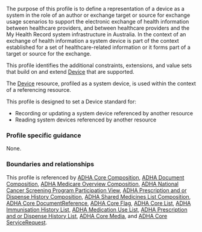 The purpose of this profile is to define a representation of a device as a system in the role of an author or exchange target or source for exchange usage scenarios to support the electronic exchange of health information between healthcare providers, and between healthcare providers and the My Health Record system infrastructure in Australia.
In the context of an exchange of health information a system device is part of the context established for a set of healthcare-related information or it forms part of a target or source for the exchange.

This profile identifies the additional constraints, extensions, and value sets that build on and extend [Device](http://hl7.org/fhir/R4/device.html) that are supported. 

The [Device](http://hl7.org/fhir/R4/device.html) resource, profiled as a system device, is used within the context of a referencing resource. 

This profile is designed to set a Device standard for:
* Recording or updating a system device referenced by another resource
* Reading system devices referenced by another resource


### Profile specific guidance
None.


### Boundaries and relationships
This profile is referenced by 
[ADHA Core Composition](StructureDefinition-dh-composition-core-1.html), 
[ADHA Document Composition](StructureDefinition-dh-composition-document-1.html), 
[ADHA Medicare Overview Composition](StructureDefinition-dh-composition-mov-1.html), 
[ADHA National Cancer Screening Program Participation View](StructureDefinition-dh-composition-ncspv-1.html), 
[ADHA Prescription and or Dispense History Composition](StructureDefinition-dh-composition-pdl-1.html), 
[ADHA Shared Medicines List Composition](StructureDefinition-dh-composition-sml-1.html), 
[ADHA Core DocumentReference](StructureDefinition-dh-documentreference-core-1.html), 
[ADHA Core Flag](StructureDefinition-dh-flag-core-1.html), 
[ADHA Core List](StructureDefinition-dh-list-core-1.html), 
[ADHA Immunisation History List](StructureDefinition-dh-list-immunization-1.html), 
[ADHA Medication Use List](StructureDefinition-dh-list-medication-use-1.html), 
[ADHA Prescription and or Dispense History List](StructureDefinition-dh-list-medication-pdl-1.html), 
[ADHA Core Media](StructureDefinition-dh-media-core-1.html), and
[ADHA Core ServiceRequest](StructureDefinition-dh-servicerequest-core-1.html).